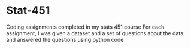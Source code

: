 # Stat-451
Coding assignments completed in my stats 451 course
For each assignment, I was given a dataset and a set of questions about the data, and answered the questions using python code
